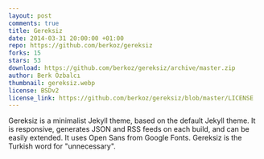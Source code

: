 ```yaml
---
layout: post
comments: true
title: Gereksiz
date: 2014-03-31 20:00:00 +01:00
repo: https://github.com/berkoz/gereksiz
forks: 15
stars: 53
download: https://github.com/berkoz/gereksiz/archive/master.zip 
author: Berk Özbalcı
thumbnail: gereksiz.webp
license: BSDv2
license_link: https://github.com/berkoz/gereksiz/blob/master/LICENSE
---
```


Gereksiz is a minimalist Jekyll theme, based on the default Jekyll theme.
It is responsive, generates JSON and RSS feeds on each build, and can be easily extended. It uses Open Sans from Google Fonts.
Gereksiz is the Turkish word for "unnecessary".
